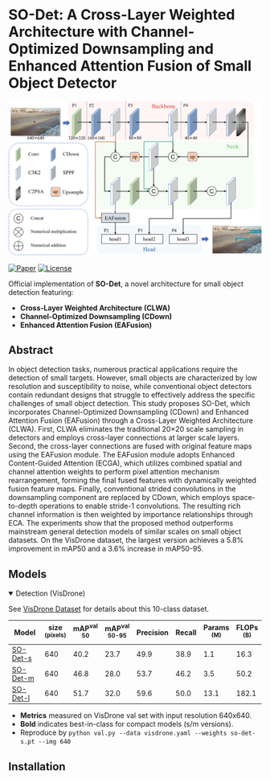 # SO-Det: A Cross-Layer Weighted Architecture with Channel-Optimized Downsampling and Enhanced Attention Fusion of Small Object Detector

![Framework](images/mainfig1c.jpg) <!-- Add your framework diagram here -->

[![Paper]()]() <!-- Paper link to be updated -->
[![License](https://img.shields.io/badge/License-Apache%202.0-blue.svg)](https://opensource.org/licenses/Apache-2.0)


Official implementation of **SO-Det**, a novel architecture for small object detection featuring:
- **Cross-Layer Weighted Architecture (CLWA)**
- **Channel-Optimized Downsampling (CDown)**
- **Enhanced Attention Fusion (EAFusion)**

## Abstract
In object detection tasks, numerous practical applications require the detection of small targets. However, small objects are characterized by low resolution and susceptibility to noise, while conventional object detectors contain redundant designs that struggle to effectively address the specific challenges of small object detection. This study proposes SO-Det, which incorporates Channel-Optimized Downsampling (CDown) and Enhanced Attention Fusion (EAFusion) through a Cross-Layer Weighted Architecture (CLWA). First, CLWA eliminates the traditional 20×20 scale sampling in detectors and employs cross-layer connections at larger scale layers. Second, the cross-layer connections are fused with original feature maps using the EAFusion module. The EAFusion module adopts Enhanced Content-Guided Attention (ECGA), which utilizes combined spatial and channel attention weights to perform pixel attention mechanism rearrangement, forming the final fused features with dynamically weighted fusion feature maps. Finally, conventional strided convolutions in the downsampling component are replaced by CDown, which employs space-to-depth operations to enable stride-1 convolutions. The resulting rich channel information is then weighted by importance relationships through ECA. The experiments show that the proposed method outperforms mainstream general detection models of similar scales on small object datasets. On the VisDrone dataset, the largest version achieves a 5.8% improvement in mAP50 and a 3.6% increase in mAP50-95.

## Models
<details open><summary>Detection (VisDrone)</summary>

See [VisDrone Dataset](https://github.com/VisDrone/VisDrone-Dataset) for details about this 10-class dataset.

| Model                                                                                | size<br><sup>(pixels) | mAP<sup>val<br>50 | mAP<sup>val<br>50-95 | Precision | Recall | Params<br><sup>(M) | FLOPs<br><sup>(B) |
| ------------------------------------------------------------------------------------ | --------------------- | ----------------- | -------------------- | --------- | ------ | ------------------ | ----------------- |
| [SO-Det-s](https://github.com/magic524/SO-Det/releases/download/v1.0/so-det-s.pt)    | 640                   | 40.2              | 23.7                 | 49.9      | 38.9   | 1.1            | 16.3         |
| [SO-Det-m](https://github.com/magic524/SO-Det/releases/download/v1.0/so-det-m.pt)    | 640                   | 46.8              | 28.0                 | 53.7      | 46.2   | 3.5            | 50.2          |
| [SO-Det-l](https://github.com/magic524/SO-Det/releases/download/v1.0/so-det-l.pt)    | 640                   | 51.7              | 32.0                 | 59.6  | 50.0 | 13.1              | 182.1            |

- **Metrics** measured on VisDrone val set with input resolution 640x640.  
- **Bold** indicates best-in-class for compact models (s/m versions).  
- Reproduce by `python val.py --data visdrone.yaml --weights so-det-s.pt --img 640`
</details>


## Installation
```bash
